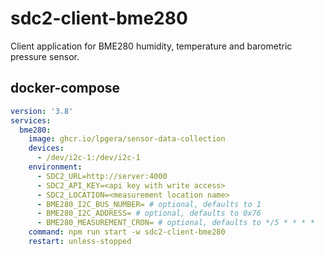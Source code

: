# sdc2-client-bme280

Client application for BME280 humidity, temperature and barometric pressure sensor.

## docker-compose

```yaml
version: '3.8'
services:
  bme280:
    image: ghcr.io/lpgera/sensor-data-collection
    devices:
      - /dev/i2c-1:/dev/i2c-1
    environment:
      - SDC2_URL=http://server:4000
      - SDC2_API_KEY=<api key with write access>
      - SDC2_LOCATION=<measurement location name>
      - BME280_I2C_BUS_NUMBER= # optional, defaults to 1
      - BME280_I2C_ADDRESS= # optional, defaults to 0x76
      - BME280_MEASUREMENT_CRON= # optional, defaults to */5 * * * *
    command: npm run start -w sdc2-client-bme280
    restart: unless-stopped
```
